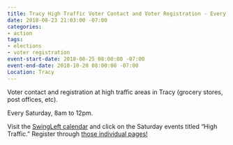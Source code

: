 ```yaml
---
title: Tracy High Traffic Voter Contact and Voter Registration - Every Saturday
date: 2018-08-23 21:03:00 -07:00
categories:
- action
tags:
- elections
- voter registration
event-start-date: 2018-08-25 08:00:00 -07:00
event-end-date: 2018-10-20 08:00:00 -07:00
Location: Tracy
---
```


Voter contact and registration at high traffic areas in Tracy (grocery stores, post offices, etc). 

Every Saturday, 8am to 12pm. 

Visit the [SwingLeft calendar](https://swingleft.org/district/CA-10/calendar?link_id=0&can_id=19d87066eaf61088f459729c7efdcc62&source=email-strategy-and-planning-meeting-information-2&email_referrer=email_385281&email_subject=strategy-and-planning-meeting-information) and click on the Saturday events titled “High Traffic.” Register through [those individual pages!](https://swingleft.org/district/CA-10/calendar?link_id=0&can_id=19d87066eaf61088f459729c7efdcc62&source=email-strategy-and-planning-meeting-information-2&email_referrer=email_385281&email_subject=strategy-and-planning-meeting-information)